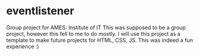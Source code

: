 # eventlistener
Group project for AMES: Institute of IT
This was supposed to be a group project, however this fell to me to do mostly.
I will use this project as a template to make future projects for HTML, CSS, JS.
This was indeed a fun experience :)
